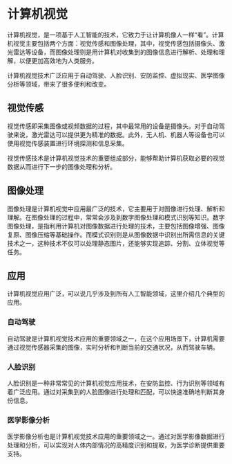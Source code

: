 # 计算机视觉

计算机视觉，是一项基于人工智能的技术，它致力于让计算机像人一样“看”。计算机视觉主要包括两个方面：视觉传感和图像处理，其中，视觉传感包括摄像头、激光雷达等设备，而图像处理则是用计算机对收集到的图像信息进行解析、处理和理解，以便更加高效地为人类服务。

计算机视觉技术广泛应用于自动驾驶、人脸识别、安防监控、虚拟现实、医学图像分析等领域，带来了很多便利和改变。

## 视觉传感

视觉传感即采集图像或视频数据的过程，其中最常用的设备是摄像头。对于自动驾驶来说，激光雷达可以提供更为精准的数据。此外，无人机、机器人等设备也可以使用视觉传感装置进行环境探测和信息采集。

视觉传感技术是计算机视觉技术的重要组成部分，能够帮助计算机获取必要的视觉数据从而进行下一步的图像处理和分析。

## 图像处理

图像处理是计算机视觉中应用最广泛的技术，它主要用于对图像进行处理、解析和理解。在图像处理的过程中，常常会涉及到数字图像处理和模式识别等知识。数字图像处理，是指利用计算机对图像数据进行处理的技术，主要包括图像增强、图像复原、图像压缩等基础操作。而模式识别则是从图像数据中识别出所需信息的关键技术之一，这种技术不仅可以处理静态图片，还能够实现追踪、分割、立体视觉等任务。

## 应用

计算机视觉应用广泛，可以说几乎涉及到所有人工智能领域，这里介绍几个典型的应用。

### 自动驾驶

自动驾驶是计算机视觉技术应用的重要领域之一，在这个应用场景下，计算机需要通过视觉传感器采集的图像，实时分析和判断当前的交通状况，从而驾驶车辆。

### 人脸识别

人脸识别是一种非常常见的计算机视觉应用技术，在安防监控、行为识别等领域有着广泛应用。通过对采集到的人脸图像进行处理和匹配，可以快速准确地判断其身份信息。

### 医学影像分析

医学影像分析也是计算机视觉技术应用的重要领域之一。通过对医学影像数据进行处理和分析，可以实现对人体内部情况的高精度识别和提取，为医学诊断提供重要支持。